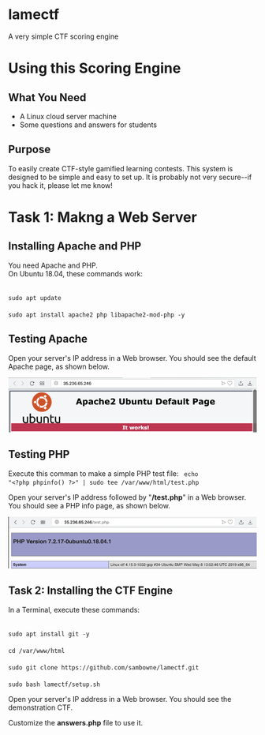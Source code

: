 # lamectf
A very simple CTF scoring engine

<h1>Using this Scoring Engine</h1>

<h2>What You Need</h2>
<ul>
<li>A Linux cloud server machine
<li>Some questions and answers for students
</ul>


<h2>Purpose</h2>

To easily create CTF-style gamified learning contests.
This system is designed to be simple and easy to set up.
It is probably not very secure--if you hack it, 
please let me know!


<h1>Task 1: Makng a Web Server</h1>

<h2>Installing Apache and PHP</h2>

You need Apache and PHP.  
<pL>
On Ubuntu 18.04, these commands work:

<code>
sudo apt update</code>
<br>
<code>
sudo apt install apache2 php libapache2-mod-php -y
</code>

<h2>Testing Apache</h2>

Open your server's IP address in a Web browser.
You should see the default Apache page,
as shown below.

<p><img src="setup1.png"><p>

<h2>Testing PHP</h2>

Execute this comman to make a simple PHP
test file:
<code>
echo "&lt;?php phpinfo() ?&gt;" | sudo tee /var/www/html/test.php
</code>

Open your server's IP address followed by "<b>/test.php</b>"
in a Web browser.
You should see a PHP info page,
as shown below.

<p><img src="setup2.png"><p>




<h2>Task 2: Installing the CTF Engine</h2>

In a Terminal, execute these commands:

<code>
sudo apt install git -y<br>
cd /var/www/html<br>
sudo git clone https://github.com/sambowne/lamectf.git<br>
sudo bash lamectf/setup.sh
</code>


Open your server's IP address 
in a Web browser.  You should see the demonstration
CTF.
<p>
Customize the <b>answers.php</b> file to use it.


